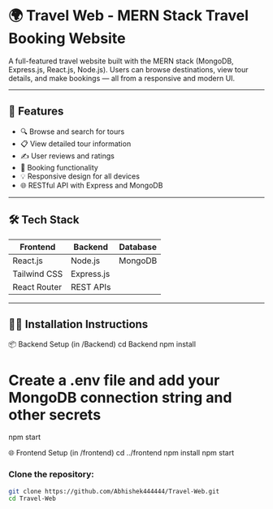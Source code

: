 # 🌍 Travel Web - MERN Stack Travel Booking Website

A full-featured travel website built with the MERN stack (MongoDB, Express.js, React.js, Node.js). Users can browse destinations, view tour details, and make bookings — all from a responsive and modern UI.

---

## 🚀 Features

- 🔍 Browse and search for tours
- 📋 View detailed tour information
- ✍️ User reviews and ratings
- 🧾 Booking functionality
- 💡 Responsive design for all devices
- 🌐 RESTful API with Express and MongoDB

---

## 🛠️ Tech Stack

| Frontend       | Backend        | Database |
|----------------|----------------|----------|
| React.js       | Node.js        | MongoDB  |
| Tailwind CSS   | Express.js     |          |
| React Router   | REST APIs      |          |

---


## 🧑‍💻 Installation Instructions

📦 Backend Setup (in /Backend)
   cd Backend
   npm install
# Create a .env file and add your MongoDB connection string and other secrets
npm start

🌐 Frontend Setup (in /frontend)
cd ../frontend
npm install
npm start

### Clone the repository:

```bash
git clone https://github.com/Abhishek444444/Travel-Web.git
cd Travel-Web
